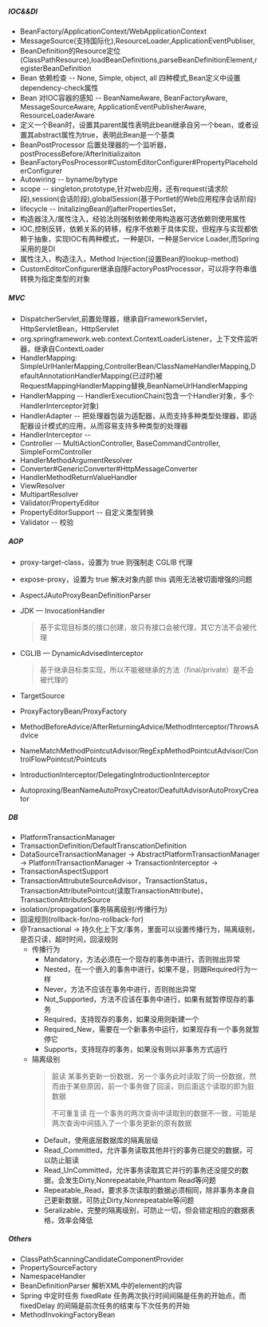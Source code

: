##### IOC&&DI

* BeanFactory/ApplicationContext/WebApplicationContext
* MessageSource(支持国际化),ResourceLoader,ApplicationEventPubliser,
* BeanDefinition的Resource定位(ClassPathResource),loadBeanDefinitions,parseBeanDefinitionElement,registerBeanDefinition 
* Bean 依赖检查 -- None, Simple, object, all 四种模式,Bean定义中设置dependency-check属性
* Bean 对IOC容器的感知 -- BeanNameAware, BeanFactoryAware, MessageSourceAware, ApplicationEventPublisherAware, ResourceLoaderAware 
* 定义一个Bean时，设置其parent属性表明此bean继承自另一个bean，或者设置其abstract属性为true，表明此Bean是一个基类
* BeanPostProcessor 后置处理器的一个监听器，postProcessBefore/AfterInitializaiton
* BeanFactoryPosProcessor#CustomEditorConfigurer#PropertyPlaceholderConfigurer
* Autowiring -- byname/bytype
* scope -- singleton,prototype,针对web应用，还有request(请求阶段),session(会话阶段),globalSession(基于Portlet的Web应用程序会话阶段)
* lifecycle -- InitalizingBean的afterPropertiesSet，
* 构造器注入/属性注入，经验法则强制依赖使用构造器可选依赖则使用属性
* IOC,控制反转，依赖关系的转移，程序不依赖于具体实现，但程序与实现都依赖于抽象，实现IOC有两种模式，一种是DI，一种是Service Loader,而Spring采用的是DI 
* 属性注入，构造注入，Method Injection(设置Bean的lookup-method)
* CustomEditorConfigurer继承自隱FactoryPostProcessor，可以将字符串值转换为指定类型的对象

##### MVC

* DispatcherServlet,前置处理器，继承自FrameworkServlet，HttpServletBean，HttpServlet
* org.springframework.web.context.ContextLoaderListener，上下文件监听器，继承自ContextLoader
* HandlerMapping: SimpleUrlHanlerMapping,ControllerBean/ClassNameHandlerMapping,DefaultAnnotationHandlerMapping(已过时)被RequestMappingHandlerMapping替换,BeanNameUrlHandlerMapping
* HandlerMapping -- HandlerExecutionChain(包含一个Handler对象，多个HandlerInterceptor对象)
* HandlerAdapter -- 把处理器包装为适配器，从而支持多种类型处理器，即适配器设计模式的应用，从而容易支持多种类型的处理器 
* HandlerInterceptor -- 
* Controller -- MultiActionController, BaseCommandController, SimpleFormController
* HandlerMethodArgumentResolver 
* Converter#GenericConverter#HttpMessageConverter 
* HandlerMethodReturnValueHandler
* ViewResolver
* MultipartResolver
* Validator/PropertyEditor 
* PropertyEditorSupport -- 自定义类型转换
* Validator -- 校验 

##### AOP

- proxy-target-class，设置为 true 则强制走 CGLIB 代理 
- expose-proxy，设置为 true 解决对象内部 this 调用无法被切面增强的问题

- AspectJAutoProxyBeanDefinitionParser 

* JDK — InvocationHandler

  > 基于实现目标类的接口创建，故只有接口会被代理，其它方法不会被代理 

* CGLIB — DynamicAdvisedInterceptor

  > 基于继承目标类实现，所以不能被继承的方法（final/private）是不会被代理的 

* TargetSource

* ProxyFactoryBean/ProxyFactory

* MethodBeforeAdvice/AfterReturningAdvice/MethodInterceptor/ThrowsAdvice

* NameMatchMethodPointcutAdvisor/RegExpMethodPointcutAdvisor/ControlFlowPointcut/Pointcuts

* IntroductionInterceptor/DelegatingIntroductionInterceptor

* Autoproxing/BeanNameAutoProxyCreator/DeafultAdvisorAutoProxyCreator

##### DB

* PlatformTransactionManager 
* TransactionDefinition/DefaultTranscationDefinition
* DataSourceTransactionManager -> AbstractPlatformTransactionManager -> PlatformTransactionManager -> TransactionInterceptor ->
* TransactionAspectSupport
* TransactionAttrubuteSourceAdvisor，TransactionStatus，TransactionAttributePointcut(读取TransactionAttribute)，TransactionAttributeSource
* isolation/propagation(事务隔离级别/传播行为)
* 回滚规则(rollback-for/no-rollback-for) 
* @Transactional -> 持久化上下文/事务，里面可以设置传播行为，隔离级别，是否只读，超时时间，回滚规则
  * 传播行为 
    * Mandatory，方法必须在一个现存的事务中进行，否则抛出异常
    * Nested，在一个嵌入的事务中进行，如果不是，则跟Required行为一样
    * Never，方法不应该在事务中进行，否则抛出异常
    * Not_Supported，方法不应该在事务中进行，如果有就暂停现存的事务
    * Required，支持现存的事务，如果没用则新建一个
    * Required_New，需要在一个新事务中运行，如果现存有一个事务就暂停它
    * Supports，支持现存的事务，如果没有则以非事务方式运行
  * 隔离级别
    > 脏读 某事务更新一份数据，另一个事务此时读取了同一份数据，然而由于某些原因，前一个事务做了回滚，则后面这个读取的即为脏数据
    >
    > 不可重复读 在一个事务的两次查询中读取到的数据不一致，可能是两次查询中间插入了一个事务更新的原有数据
    * Default，使用底层数据库的隔离层级
    * Read_Committed，允许事务读取其他并行的事务已提交的数据，可以防止脏读
    * Read_UnCommitted，允许事务读取其它并行的事务还没提交的数据，会发生Dirty,Nonrepeatable,Phantom Read等问题
    * Repeatable_Read，要求多次读取的数据必须相同，除非事务本身自己更新数据，可防止Dirty,Nonrepeatable等问题
    * Seralizable，完整的隔离级别，可防止一切，但会锁定相应的数据表格，效率会降低 
    
##### Others
* ClassPathScanningCandidateComponentProvider
* PropertySourceFactory
* NamespaceHandler
* BeanDefinitionParser 解析XML中的element的内容 
* Spring 中定时任务 fixedRate 任务两次执行时间间隔是任务的开始点，而 fixedDelay 的间隔是前次任务的结束与下次任务的开始
* MethodInvokingFactoryBean
